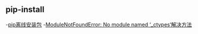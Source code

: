 ## pip-install
-[pip离线安装包](https://blog.51cto.com/u_15054047/4182743)
-[ModuleNotFoundError: No module named ‘_ctypes‘解决方法](https://blog.csdn.net/wuyepiaoxue789/article/details/117958240)